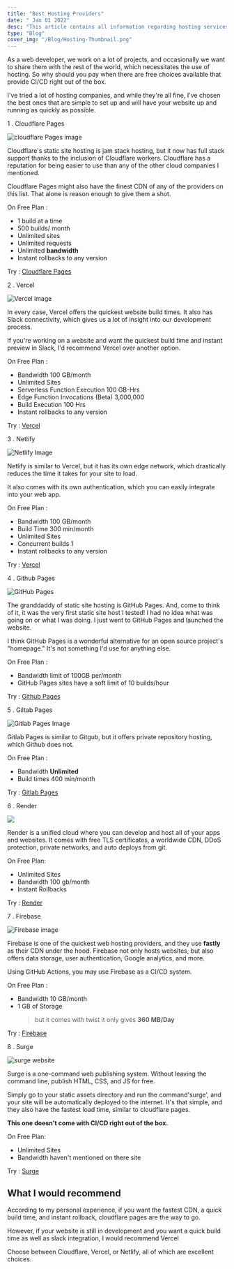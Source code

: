 ```yaml
---
title: "Best Hosting Providers"
date: " Jan 01 2022"
desc: "This article contains all information regarding hosting services such as githubpages, cloudflare pages, netlify, vercel, and firebase."
type: "Blog"
cover_img: "/Blog/Hosting-Thumbnail.png"
---
```


As a web developer, we work on a lot of projects, and occasionally we want to share them with the rest of the world, which necessitates the use of hosting. So why should you pay when there are free choices available that provide CI/CD right out of the box.

I've tried a lot of hosting companies, and while they're all fine, I've chosen the best ones that are simple to set up and will have your website up and running as quickly as possible.

1 . Cloudflare Pages

![cloudflare Pages image ](https://res.cloudinary.com/amrohan/image/upload/v1641011690/Images/djuaz3odyjuesiugksvw.png)

Cloudflare's static site hosting is jam stack hosting, but it now has full stack support thanks to the inclusion of Cloudflare workers. Cloudflare has a reputation for being easier to use than any of the other cloud companies I mentioned.

Cloudflare Pages might also have the finest CDN of any of the providers on this list. That alone is reason enough to give them a shot.

On Free Plan :

- 1 build at a time
- 500 builds/ month
- Unlimited sites
- Unlimited requests
- Unlimited **bandwidth**
- Instant rollbacks to any version

Try : [Cloudflare Pages](https://pages.cloudflare.com/)

2 . Vercel

![Vercel image ](https://res.cloudinary.com/amrohan/image/upload/v1641012339/Images/hfq12jjkx5tjkeiqnflq.png)

In every case, Vercel offers the quickest website build times. It also has Slack connectivity, which gives us a lot of insight into our development process.

If you're working on a website and want the quickest build time and instant preview in Slack, I'd recommend Vercel over another option.

On Free Plan :

- Bandwidth 100 GB/month
- Unlimited Sites
- Serverless Function Execution 100 GB-Hrs
- Edge Function Invocations (Beta) 3,000,000
- Build Execution 100 Hrs
- Instant rollbacks to any version

Try : [Vercel](https://vercel.com/)

3 . Netlify

![Netlify Image ](https://res.cloudinary.com/amrohan/image/upload/v1641012809/Images/nnzbdplbjm9c1qvr22j0.png)

Netlify is similar to Vercel, but it has its own edge network, which drastically reduces the time it takes for your site to load.

It also comes with its own authentication, which you can easily integrate into your web app.

On Free Plan :

- Bandwidth 100 GB/month
- Build Time 300 min/month
- Unlimited Sites
- Concurrent builds 1
- Instant rollbacks to any version

Try : [Vercel](https://www.netlify.com/)

4 . Github Pages

![GitHub Pages ](https://res.cloudinary.com/amrohan/image/upload/v1641013509/Images/vf1dc7dswwei2z4wkjkh.png)

The granddaddy of static site hosting is GitHub Pages. And, come to think of it, it was the very first static site host I tested! I had no idea what was going on or what I was doing. I just went to GitHub Pages and launched the website.

I think GitHub Pages is a wonderful alternative for an open source project's "homepage." It's not something I'd use for anything else.

On Free Plan :

- Bandwidth limit of 100GB per/month
- GitHub Pages sites have a soft limit of 10 builds/hour

Try : [Github Pages](https://pages.github.com/)

5 . Giltab Pages

![Gitlab Pages Image ](https://res.cloudinary.com/amrohan/image/upload/v1641013846/Images/ls8repmibjtccandbil9.jpg)

Gitlab Pages is similar to Gitgub, but it offers private repository hosting, which Github does not.

On Free Plan :

- Bandwidth **Unlimited**
- Build times 400 min/month

Try : [Gitlab Pages](https://gitlab.com/)

6 . Render

![](https://res.cloudinary.com/amrohan/image/upload/v1641014682/Images/ez9ms4kxd4sqhiftd6yw.png)

Render is a unified cloud where you can develop and host all of your apps and websites. It comes with free TLS certificates, a worldwide CDN, DDoS protection, private networks, and auto deploys from git.

On Free Plan:

- Unlimited Sites
- Bandwidth 100 gb/month
- Instant Rollbacks

Try : [Render](https://render.com/)

7 . Firebase

![Firebase image ](https://res.cloudinary.com/amrohan/image/upload/v1641016717/Images/zpm4pvl4aasu6tifiwxt.jpg)

Firebase is one of the quickest web hosting providers, and they use **fastly** as their CDN under the hood.
Firebase not only hosts websites, but also offers data storage, user authentication, Google analytics, and more.

Using GitHub Actions, you may use Firebase as a CI/CD system.

On Free Plan :

- Bandwidth 10 GB/month
- 1 GB of Storage
  > but it comes with twist it only gives **360 MB/Day**

Try : [Firebase](https://firebase.google.com/)

8 . Surge

![surge website](https://res.cloudinary.com/amrohan/image/upload/v1641014468/Images/lhlmdjashdqu3mcpibfb.png)

Surge is a one-command web publishing system. Without leaving the command line, publish HTML, CSS, and JS for free.

Simply go to your static assets directory and run the command'surge', and your site will be automatically deployed to the internet. It's that simple, and they also have the fastest load time, similar to cloudflare pages.

**This one doesn't come with CI/CD right out of the box.**

On Free Plan:

- Unlimited Sites
- Bandwidth haven't mentioned on there site

Try : [Surge](https://surge.sh)

## What I would recommend

According to my personal experience, if you want the fastest CDN, a quick build time, and instant rollback, cloudflare pages are the way to go.

However, if your website is still in development and you want a quick build time as well as slack integration, I would recommend Vercel

Choose between Cloudflare, Vercel, or Netlify, all of which are excellent choices.
